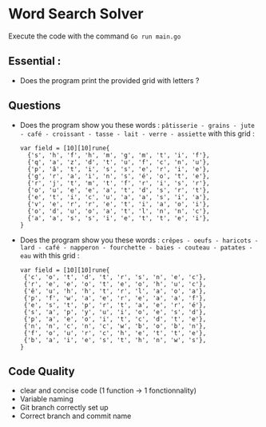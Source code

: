 # Word Search Solver

Execute the code with the command ```Go run main.go```

## Essential :
* Does the program print the provided grid with letters ?

## Questions
* Does the program show you these words : `pâtisserie - grains - jute - café - croissant - tasse - lait - verre - assiette`
  with this grid :
  
  ```golang
  var field = [10][10]rune{
	{'s', 'h', 'f', 'h', 'm', 'g', 'm', 't', 'i', 'f'},
	{'q', 'a', 'z', 'd', 't', 'u', 'f', 'c', 'n', 'u'},
	{'p', 'â', 't', 'i', 's', 's', 'e', 'r', 'i', 'e'},
	{'g', 'r', 'a', 'i', 'n', 's', 'é', 'o', 't', 'e'},
	{'r', 'j', 't', 'm', 't', 'f', 'r', 'i', 's', 'r'},
	{'o', 'u', 'e', 'e', 'a', 't', 'd', 's', 'r', 't'},
	{'e', 't', 'i', 'c', 'u', 'a', 'a', 's', 'i', 'a'},
	{'v', 'e', 'r', 'r', 'e', 't', 'i', 'a', 'o', 'i'},
	{'o', 'd', 'u', 'o', 'a', 't', 'l', 'n', 'n', 'c'},
	{'a', 'a', 's', 's', 'i', 'e', 't', 't', 'e', 'i'},
  }
  ```
  
*  Does the program show you these words : `crêpes - oeufs - haricots - lard - café - napperon - fourchette - baies - couteau - patates - eau`
   with this grid :
   ```golang
   var field = [10][10]rune{
	{'c', 'o', 't', 'd', 't', 'r', 's', 'n', 'e', 'c'},
	{'r', 'e', 'e', 'o', 't', 'e', 'o', 'h', 'u', 'c'},
	{'ê', 'u', 'h', 'h', 't', 'r', 'l', 'a', 'o', 'a'},
	{'p', 'f', 'w', 'a', 'e', 'r', 'e', 'a', 'a', 'f'},
	{'e', 's', 't', 'p', 'r', 't', 'a', 'e', 'r', 'é'},
	{'s', 'a', 'p', 'y', 'u', 'i', 'o', 'e', 's', 'd'},
	{'p', 'a', 'e', 'o', 'i', 't', 'c', 'd', 't', 'e'},
	{'n', 'n', 'c', 'n', 'c', 'w', 'b', 'o', 'b', 'n'},
	{'f', 'o', 'u', 'r', 'c', 'h', 'e', 't', 't', 'e'},
	{'b', 'a', 'i', 'e', 's', 't', 'h', 'n', 'w', 's'},
   }
   ```

## Code Quality
* clear and concise code (1 function -> 1 fonctionnality)
* Variable naming
* Git branch correctly set up
* Correct branch and commit name
